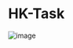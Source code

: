 # HK-Task


![image](https://user-images.githubusercontent.com/50113395/213816332-c65a47c9-1463-427f-9524-92b8c94a3873.png)

